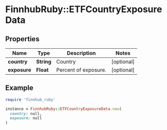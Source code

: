 # FinnhubRuby::ETFCountryExposureData

## Properties

| Name | Type | Description | Notes |
| ---- | ---- | ----------- | ----- |
| **country** | **String** | Country | [optional] |
| **exposure** | **Float** | Percent of exposure. | [optional] |

## Example

```ruby
require 'finnhub_ruby'

instance = FinnhubRuby::ETFCountryExposureData.new(
  country: null,
  exposure: null
)
```

